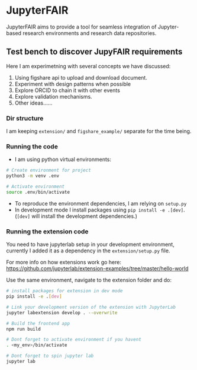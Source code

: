 # JupyterFAIR
JupyterFAIR aims to provide a tool for seamless integration of Jupyter-based research environments and research data repositories.

## Test bench to discover JupyFAIR requirements
Here I am experimetning with several concepts we have discussed:
1. Using figshare api to upload and download document.
2. Experiment with design patterns when possible
3. Explore ORCID to chain it with other events
4. Explore validation mechanisms.
5. Other ideas......

### Dir structure
I am keeping `extension/` and `figshare_example/` separate for the time being.

### Running the code
- I am using python virtual environments:
```sh
# Create environment for project
python3 -m venv .env

# Activate environment
source .env/bin/activate
```
- To reproduce the environment dependencies, I am relying on `setup.py`
- In development mode I install packages using `pip install -e .[dev]`. 
(`[dev]` will install the development dependencies.)

### Running the extension code
You need to have jupyterlab setup in your development environment, currently I added it as a dependency in the `extension/setup.py` file.

For more info on how extensions work go here: https://github.com/jupyterlab/extension-examples/tree/master/hello-world

Use the same environment, navigate to the extension folder and do: 

```sh
# install packages for extension in dev mode
pip install -e .[dev]

# Link your development version of the extension with JupyterLab
jupyter labextension develop . --overwrite

# Build the frontend app
npm run build

# Dont forget to activate environment if you havent
. <my_env>/bin/activate

# Dont forget to spin jupyter lab
jupyter lab
```


